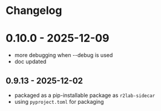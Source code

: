 # Changelog

# 0.10.0 - 2025-12-09

* more debugging when --debug is used
* doc updated

## 0.9.13 - 2025-12-02

* packaged as a pip-installable package as `r2lab-sidecar`
* using `pyproject.toml` for packaging
